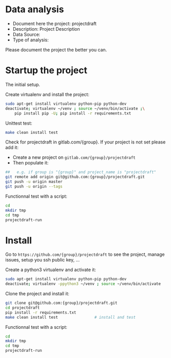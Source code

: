 # Data analysis
- Document here the project: projectdraft
- Description: Project Description
- Data Source:
- Type of analysis:

Please document the project the better you can.

# Startup the project

The initial setup.

Create virtualenv and install the project:
```bash
sudo apt-get install virtualenv python-pip python-dev
deactivate; virtualenv ~/venv ; source ~/venv/bin/activate ;\
    pip install pip -U; pip install -r requirements.txt
```

Unittest test:
```bash
make clean install test
```

Check for projectdraft in gitlab.com/{group}.
If your project is not set please add it:

- Create a new project on `gitlab.com/{group}/projectdraft`
- Then populate it:

```bash
##   e.g. if group is "{group}" and project_name is "projectdraft"
git remote add origin git@github.com:{group}/projectdraft.git
git push -u origin master
git push -u origin --tags
```

Functionnal test with a script:

```bash
cd
mkdir tmp
cd tmp
projectdraft-run
```

# Install

Go to `https://github.com/{group}/projectdraft` to see the project, manage issues,
setup you ssh public key, ...

Create a python3 virtualenv and activate it:

```bash
sudo apt-get install virtualenv python-pip python-dev
deactivate; virtualenv -ppython3 ~/venv ; source ~/venv/bin/activate
```

Clone the project and install it:

```bash
git clone git@github.com:{group}/projectdraft.git
cd projectdraft
pip install -r requirements.txt
make clean install test                # install and test
```
Functionnal test with a script:

```bash
cd
mkdir tmp
cd tmp
projectdraft-run
```
